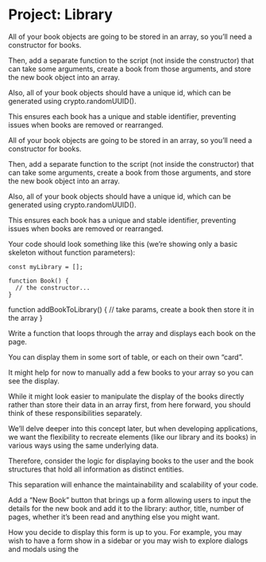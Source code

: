 # Project: Library

All of your book objects are going to be stored in an array, so you’ll need a constructor for books. 

Then, add a separate function to the script (not inside the constructor) that can take some arguments, create a book from those arguments, and store the new book object into an array. 

Also, all of your book objects should have a unique id, which can be generated using crypto.randomUUID(). 

This ensures each book has a unique and stable identifier, preventing issues when books are removed or rearranged. 

All of your book objects are going to be stored in an array, so you’ll need a constructor for books.

Then, add a separate function to the script (not inside the constructor) that can take some arguments, create a book from those arguments, and store the new book object into an array.

Also, all of your book objects should have a unique id, which can be generated using crypto.randomUUID().

This ensures each book has a unique and stable identifier, preventing issues when books are removed or rearranged.

Your code should look something like this (we’re showing only a basic skeleton without function parameters):

    const myLibrary = [];

    function Book() {
      // the constructor...
    }

function addBookToLibrary() {
  // take params, create a book then store it in the array
}

Write a function that loops through the array and displays each book on the page. 

You can display them in some sort of table, or each on their own “card”. 

It might help for now to manually add a few books to your array so you can see the display.

While it might look easier to manipulate the display of the books directly rather than store their data in an array first, from here forward, you should think of these responsibilities separately. 

We’ll delve deeper into this concept later, but when developing applications, we want the flexibility to recreate elements (like our library and its books) in various ways using the same underlying data. 

Therefore, consider the logic for displaying books to the user and the book structures that hold all information as distinct entities. 

This separation will enhance the maintainability and scalability of your code.

Add a “New Book” button that brings up a form allowing users to input the details for the new book and add it to the library: author, title, number of pages, whether it’s been read and anything else you might want. 

How you decide to display this form is up to you. For example, you may wish to have a form show in a sidebar or you may wish to explore dialogs and modals using the <dialog> tag. 

However you do this, you will most likely encounter an issue where submitting your form will not do what you expect it to do. 

That’s because the submit input tries to send the data to a server by default. This is where event.preventDefault(); will come in handy. 

Write a function that loops through the array and displays each book on the page.

You can display them in some sort of table, or each on their own “card”.

It might help for now to manually add a few books to your array so you can see the display.

While it might look easier to manipulate the display of the books directly rather than store their data in an array first, from here forward, you should think of these responsibilities separately.

We’ll delve deeper into this concept later, but when developing applications, we want the flexibility to recreate elements (like our library and its books) in various ways using the same underlying data.

Therefore, consider the logic for displaying books to the user and the book structures that hold all information as distinct entities.

This separation will enhance the maintainability and scalability of your code.

Add a “New Book” button that brings up a form allowing users to input the details for the new book and add it to the library: author, title, number of pages, whether it’s been read and anything else you might want.

How you decide to display this form is up to you. For example, you may wish to have a form show in a sidebar or you may wish to explore dialogs and modals using the <dialog> tag.

However you do this, you will most likely encounter an issue where submitting your form will not do what you expect it to do.

That’s because the submit input tries to send the data to a server by default. This is where event.preventDefault(); will come in handy.

Check out the documentation for event.preventDefault and see how you can solve this issue!

Add a button on each book’s display to remove the book from the library.

You will need to associate your DOM elements with the actual book objects in some way. One easy solution is giving them a data-attribute that corresponds to the unique id of the respective book object.

Add a button on each book’s display to change its read status.

To facilitate this you will want to create Book prototype function that toggles a book instance’s read status.

You’re not required to add any type of storage right now to save the information between page reloads. 

You’re not required to add any type of storage right now to save the information between page reloads.

You will have the option to come back to this project later on in the course.

How to Use:

  Click the "New Book" button to open the form.
  
  Fill in the book details (title, author, pages, read status).
  
  Submit the form to add the book to your library.
  
  Use the "Toggle Read" button to change a book's read status.

  Fill in the book details (title, author, pages, read status).

  Submit the form to add the book to your library.

  Use the "Toggle Read" button to change a book's read status.

  Use the "Remove" button to delete a book from your library.


![Library2](https://github.com/user-attachments/assets/f40949f5-5de3-45f2-b2ec-51b1e5493c01)
